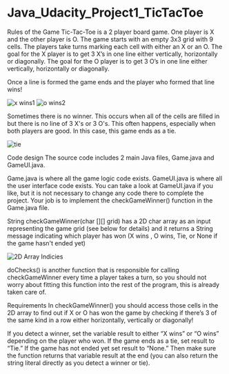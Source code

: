 # Java_Udacity_Project1_TicTacToe
Rules of the Game
Tic-Tac-Toe is a 2 player board game. One player is X and the other player is O. The game starts with an empty 3x3 grid with 9 cells. The players take turns marking each cell with either an X or an O. The goal for the X player is to get 3 X’s in one line either vertically, horizontally or diagonally. The goal for the O player is to get 3 O’s in one line either vertically, horizontally or diagonally.

Once a line is formed the game ends and the player who formed that line wins!

![x wins1](https://user-images.githubusercontent.com/84696428/123515070-b695b580-d6c8-11eb-9f25-b55c0e05d079.png)
![o wins2](https://user-images.githubusercontent.com/84696428/123515073-bac1d300-d6c8-11eb-961b-b51fee11b2e1.png)

Sometimes there is no winner. This occurs when all of the cells are filled in but there is no line of 3 X's or 3 O's. This often happens, especially when both players are good. In this case, this game ends as a tie.

![tie](https://user-images.githubusercontent.com/84696428/123515076-bc8b9680-d6c8-11eb-8642-b59fa2efa590.png)

Code design
The source code includes 2 main Java files, Game.java and GameUI.java.

Game.java is where all the game logic code exists.
GameUI.java is where all the user interface code exists. You can take a look at GameUI.java if you like, but it is not necessary to change any code there to complete the project.
Your job is to implement the checkGameWinner() function in the Game.java file.

String checkGameWinner(char [][] grid) has a 2D char array as an input representing the game grid (see below for details) and it returns a String message indicating which player has won (X wins , O wins, Tie, or None if the game hasn't ended yet)

![2D Array Indicies](https://user-images.githubusercontent.com/84696428/123515078-bdbcc380-d6c8-11eb-991c-423c055947f2.png)

doChecks() is another function that is responsible for calling checkGameWinner every time a player takes a turn, so you should not worry about fitting this function into the rest of the program, this is already taken care of.

Requirements
In checkGameWinner() you should access those cells in the 2D array to find out if X or O has won the game by checking if there’s 3 of the same kind in a row either horizontally, vertically or diagonally!

If you detect a winner, set the variable result to either “X wins” or “O wins” depending on the player who won.
If the game ends as a tie, set result to “Tie.”
If the game has not ended yet set result to “None.”
Then make sure the function returns that variable result at the end (you can also return the string literal directly as you detect a winner or tie).
